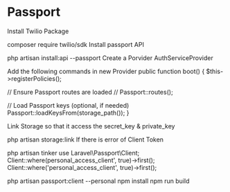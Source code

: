 # Passport



Install Twilio Package

composer require twilio/sdk
Install passport API

php artisan install:api --passport
Create a Porvider AuthServiceProvider

Add the following commands in new Provider public function boot() { $this->registerPolicies();

  // Ensure Passport routes are loaded
  // Passport::routes();

  // Load Passport keys (optional, if needed)
  Passport::loadKeysFrom(storage_path());
}

Link Storage so that it access the secret_key & private_key

php artisan storage:link
If there is error of Client Token

php artisan tinker 
use Laravel\Passport\Client; Client::where(personal_access_client', true)->first();
Client::where('personal_access_client', true)->first();

php artisan passport:client --personal
npm install
npm run build


